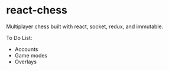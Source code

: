# react-chess
Multiplayer chess built with react, socket, redux, and immutable.

To Do List:
 - Accounts
 - Game modes
 - Overlays
